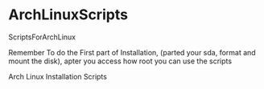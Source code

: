 # ArchLinuxScripts
ScriptsForArchLinux

Remember To do the First part of Installation, (parted your sda, format and mount the disk), apter you access how root you can use the scripts
  
Arch Linux Installation Scripts
